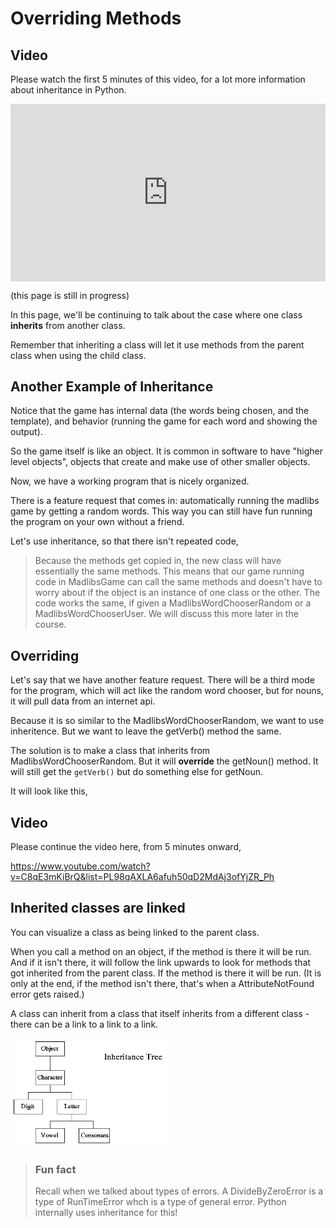 # Overriding Methods

## Video

Please watch the first 5 minutes of this video, for a lot more information about inheritance in Python.

<div style="position: relative; padding-bottom: 56.25%; height: 0;"><iframe src="https://www.youtube.com/embed/C8qE3mKiBrQ" title="YouTube video player" frameborder="0" allow="accelerometer; autoplay; clipboard-write; encrypted-media; gyroscope; picture-in-picture" allowfullscreen style="position: absolute; top: 0; left: 0; width: 100%; height: 100%;"></iframe></div>



(this page is still in progress)

In this page, we'll be continuing to talk about the case where one class **inherits** from another class.

Remember that inheriting a class will let it use methods from the parent class when using the child class.

## Another Example of Inheritance

<!-- 
start with this:

MadlibsWordChooser class
    method getVerb() asks the user
    method getNoun() asks the user

def replacewords

def main
   make an instance MadlibsWordChooser
    play the game
-->

Notice that the game has internal data (the words being chosen, and the template), and behavior (running the game for each word and showing the output).

So the game itself is like an object. It is common in software to have "higher level objects", objects that create and make use of other smaller objects.


<!-- 
refactor to this

MadlibsWordChooser class
    picks from the user

MadlibsGame class
    has  an instance of MadlibsWordChooser

-->

Now, we have a working program that is nicely organized.

There is a feature request that comes in: automatically running the madlibs game by getting a random words. This way you can still have fun running the program on your own without a friend.

<!--
MadlibsWordChooserRandom
    picks from a wordlist
    code is copied
    
MadlibsWordChooserUser
    picks from the user
    code is copied

MadlibsGame class
    has an instance of MadlibsWordChooserRandom or MadlibsWordChooserUser depending on user choice


-->

Let's use inheritance, so that there isn't repeated code,

<!-- 

MadlibsWordChooserGeneric class
    method getVerb()
    method getNoun()

MadlibsWordChooserRandom
    picks from a wordlist
    
MadlibsWordChooserUser
    picks from the user


-->


> Because the methods get copied in, the new class will have essentially the same methods. This means that our game running code in MadlibsGame can call the same methods and doesn't have to worry about if the object is an instance of one class or the other. The code works the same, if given a MadlibsWordChooserRandom or a MadlibsWordChooserUser. We will discuss this more later in the course.

## Overriding

Let's say that we have another feature request. There will be a third mode for the program, which will act like the random word chooser, but for nouns, it will pull data from an internet api. 

Because it is so similar to the MadlibsWordChooserRandom, we want to use inheritence. But we want to leave the getVerb() method the same.

The solution is to make a class that inherits from MadlibsWordChooserRandom. But it will **override** the getNoun() method. It will still get the `getVerb()` but do something else for getNoun.

It will look like this,

<!--
Example here.

-->

## Video

Please continue the video here, from 5 minutes onward,

https://www.youtube.com/watch?v=C8qE3mKiBrQ&list=PL98qAXLA6afuh50qD2MdAj3ofYjZR_Ph

## Inherited classes are linked

You can visualize a class as being linked to the parent class.

When you call a method on an object, if the method is there it will be run. And if it isn't there, it will follow the link upwards to look for methods that got inherited from the parent class. If the method is there it will be run. (It is only at the end, if the method isn't there, that's when a AttributeNotFound error gets raised.)

A class can inherit from a class that itself inherits from a different class - there can be a link to a link to a link.

<img src="../../images/w3/tree.gif" width="50%" height="50%" />

> ### Fun fact
> Recall when we talked about types of errors. A DivideByZeroError is a type of RunTimeError whch is a type of general error. Python internally uses inheritance for this!

